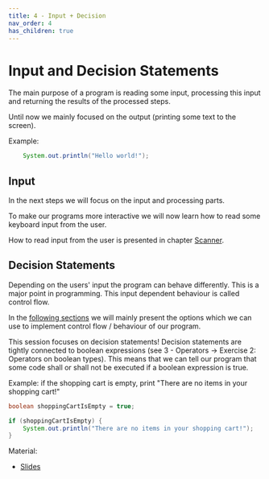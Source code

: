 ```yaml
---
title: 4 - Input + Decision
nav_order: 4
has_children: true
---
```


# Input and Decision Statements

The main purpose of a program is reading some input, processing this input and returning the results of the processed steps.

Until now we mainly focused on the output (printing some text to the screen).

Example:

```java
    System.out.println("Hello world!");
```

## Input

In the next steps we will focus on the input and processing parts.

To make our programs more interactive we will now learn how to read some keyboard input from the user.

How to read input from the user is presented in chapter [Scanner](scanner.md).

## Decision Statements

Depending on the users' input the program can behave differently. This is a major point in programming.
This input dependent behaviour is called control flow.

In the [following sections](decision.md) we will mainly present the options which we can use to implement
control flow / behaviour of our program.

This session focuses on decision statements! Decision statements are tightly connected to boolean expressions
(see 3 - Operators -> Exercise 2: Operators on boolean types). This means that we can tell our program
that some code shall or shall not be executed if a boolean expression is true.

Example: if the shopping cart is empty, print "There are no items in your shopping cart!"

```java
boolean shoppingCartIsEmpty = true;

if (shoppingCartIsEmpty) {
    System.out.println("There are no items in your shopping cart!");
}
```

Material:
- [Slides](https://drive.google.com/open?id=1lrUGGIwYULLqz-VFGDIhW06NajFyYJdFdp0_gfXCI64)
